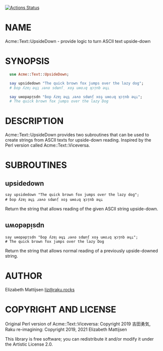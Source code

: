 [![Actions Status](https://github.com/lizmat/Acme-Text-UpsideDown/workflows/test/badge.svg)](https://github.com/lizmat/Acme-Text-UpsideDown/actions)

NAME
====

Acme::Text::UpsideDown - provide logic to turn ASCII text upside-down

SYNOPSIS
========

```raku
  use Acme::Text::UpsideDown;

  say upsidedown "The quick brown fox jumps over the lazy dog";
  # ɓop ʎzɐꞁ ǝɥʇ ɹǝʌo sdɯnſ̣ xoɟ uʍoɹq ʞɔᴉnb ǝɥ⊥

  say uʍopǝpᴉsdn "ɓop ʎzɐꞁ ǝɥʇ ɹǝʌo sdɯnſ̣ xoɟ uʍoɹq ʞɔᴉnb ǝɥ⊥";
  # The quick brown fox jumps over the lazy Dog
```

DESCRIPTION
===========

Acme::Text::UpsideDown provides two subroutines that can be used to create strings from ASCII texts for upside-down reading. Inspired by the Perl version called Acme::Text::Viceversa.

SUBROUTINES
===========

upsidedown
----------

    say upsidedown "The quick brown fox jumps over the lazy dog";
    # ɓop ʎzɐꞁ ǝɥʇ ɹǝʌo sdɯnſ̣ xoɟ uʍoɹq ʞɔᴉnb ǝɥ⊥

Return the string that allows reading of the given ASCII string upside-down.

uʍopǝpᴉsdn
----------

    say uʍopǝpᴉsdn "ɓop ʎzɐꞁ ǝɥʇ ɹǝʌo sdɯnſ̣ xoɟ uʍoɹq ʞɔᴉnb ǝɥ⊥";
    # The quick brown fox jumps over the lazy Dog

Return the string that allows normal reading of a previously upside-downed string.

AUTHOR
======

Elizabeth Mattijsen <liz@raku.rocks>

COPYRIGHT AND LICENSE
=====================

Original Perl version of Acme::Text::Viceversa: Copyright 2019 吉田勇気, Raku re-imagining: Copyright 2019, 2021 Elizabeth Mattijsen

This library is free software; you can redistribute it and/or modify it under the Artistic License 2.0.

